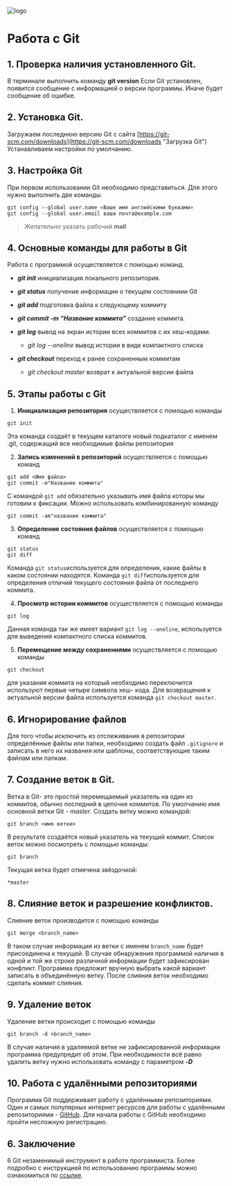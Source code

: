 ![logo](logo@2x.png)
# Работа с Git

## 1. Проверка наличия установленного Git.
В терминале выполнить команду **git version**
Если Git установлен, появится сообщение с информацией о версии программы.
Иначе будет сообщение об ошибке.

## 2. Установка Git.
Загружаем последнюю версию Git с сайта [https://git-scm.com/downloads](https://git-scm.com/downloads "Загрузка Git") Устанавливаем настройки по умолчанию.
## 3. Настройка Git
При первом использовании Git необходимо представиться. Для этого нужно выполнить две команды.
```
git config --global user.name «Ваше имя английскими буквами»
git config --global user.email ваша почта@example.com

```
> Желательно указать рабочий **mail**  
## 4. Основные команды для работы в Git
Работа с программой осуществляется с помощью команд.
  * ***git init***
  инициализация локального репозитория.
  * ***git status*** 
  получение информации о текущем состояниии Git
  * ***git add*** подготовка файла к следующему коммиту 
  * ***git commit -m “Название коммита”*** 
  создание коммита.

  * ***git log*** вывод на экран истории всех коммитов с их хеш-кодами. 
    - *git log --oneline* вывод истории в виде компактного списка
  * ***git checkout*** переход к ранее сохраненным коммитам
    - *git checkout master* возврат к актуальной версии файла

## 5. Этапы работы с Git
1.  **Инициализация репозитория** осуществляется с помощью команды 
 ```
 git init
 ``` 
 Эта команда создаёт в текущем каталоге новый подкаталог с именем .git, содержащий все необходимые файлы репозитория

2. **Запись изменений в репозиторий** осуществляется с помощью команд 
``` 
git add <Имя файла>
git commit -m"Название коммита"
``` 
С командой `git add` обязательно указывать имя файла которы мы готовим к фиксации. Можно использовать комбинированную команду 
```
git commit -am"название коммита"
```

3. **Определение состояния файлов** осуществляется с помощью команд 
```
git status
git diff
```
Команда `git status`используется для определения, какие файлы в каком состоянии находятся. Команда `git diff`используется для определения отличий текущего состояния файла от последнего коммита.

4. **Просмотр истории коммитов** осуществляется с помощью команды 
```
git log
```
Данная команда так же имеет вариант `git log --oneline`, используется для выведения компактного списка коммитов.

5. **Перемещение между сохранениями** осуществляется с помощью команды 
```
git checkout
```
для указания коммита на который необходимо переключится используют первые четыре символа хеш- кода. Для возвращения к актуальной версии файла используется команда `git checkout master`.

## 6. Игнорирование файлов

Для того чтобы исключить из отслеживания в репозитории определённые файлы или папки, необходимо создать файл `.gitignore` и записать в него их названия или шаблоны, соответствующие таким файлам или папкам.

## 7. Создание веток в Git.
Ветка в Git- это простой перемещаемый указатель на один из коммитов, обычно последний в цепочке коммитов.
По умолчанию имя основной ветки Git - *master*.
Создать ветку можно командой: 
```
git branch <имя ветки>
```
В результате создаётся новый указатель на текущий коммит.
Список веток можно посмотреть с помощью команды:
```
git branch
```
Текущая ветка будет отмечена звёздочкой: 
```
*master
```

## 8. Слияние веток и разрешение конфликтов.
Слияние веток производится с помощью команды 
```
git merge <branch_name>
```
В таком случае информация из ветки с именем `branch_name` будет присоединена к текущей. В случае обнаружения программой наличия в одной и той же строке различной информации будет зафиксирован конфликт. Программа предложит вручную выбрать какой вариант записать в объединённую ветку. После слияния веток необходимо сделать коммит слияния.

## 9. Удаление веток


Удаление ветки происходит с помощью команды 
```
git branch -d <branch_name>
```
В случае наличия в удаляемой ветке не зафиксированной информации программа предупредит об этом. При необходимости всё равно удалить ветку нужно использовать команду с параметром ***-D***

## 10. Работа с удалёнными репозиториями

Программа Git поддерживает работу с удалёнными репозиториями. Один и самых популярных интернет ресурсов для работы с удалёнными репозиториями - [GitHub](https://github.com "GitHub").
Для начала работы с GitHub необходимо пройти несложную регистрацию. 


## 6. Заключение

6
Git незаменимый инструмент в работе программиста. Более подробно с инструкцией по использованию программы можно ознакомиться по [ссылке](https://git-scm.com/book/ru/v2 "Русская версия инструкции ").
  

